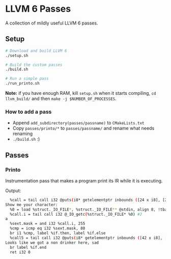 # LLVM 6 Passes

A collection of mildly useful LLVM 6 passes.

## Setup

```sh
# Download and build LLVM 6
./setup.sh

# Build the custom passes
./build.sh

# Run a simple pass
./run_printo.sh
```

**Note:** if you have enough RAM, kill `setup.sh` when it starts compiling,
`cd llvm_build/` and then `make -j $NUMBER_OF_PROCESSES`.

### How to add a pass

* Append `add_subdirectory(passes/passname)` to `CMakeLists.txt`
* Copy `passes/printo/*` to `passes/passname/` and rename what needs renaming
* `./build.sh` :)

## Passes

### Printo

Instrumentation pass that makes a program print its IR while it is executing.

Output:

```sh
  %call = tail call i32 @puts(i8* getelementptr inbounds ([24 x i8], [24 x i8]* @.str, i64 0, i64 0))
Show me your character:
  %0 = load %struct._IO_FILE*, %struct._IO_FILE** @stdin, align 8, !tbaa !2
  %call.i = tail call i32 @_IO_getc(%struct._IO_FILE* %0) #2
a  
  %sext.mask = and i32 %call.i, 255
  %cmp = icmp eq i32 %sext.mask, 80
  br i1 %cmp, label %if.then, label %if.else
  %call5 = tail call i32 @puts(i8* getelementptr inbounds ([42 x i8], [42 x i8]* @.str.2, i64 0, i64 0))
Looks like we got a non drinker here, sad
  br label %if.end
  ret i32 0
```

